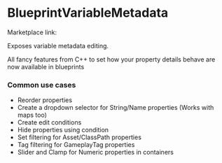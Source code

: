 # BlueprintVariableMetadata

Marketplace link: 


Exposes variable metadata editing.

All fancy features from C++ to set how your property details behave are now available in blueprints



### Common use cases

- Reorder properties
- Create a dropdown selector for String/Name properties (Works with maps too)
- Create edit conditions
- Hide properties using condition
- Set filtering for Asset/ClassPath properties
- Tag filtering for GameplayTag properties
- Slider and Clamp for Numeric properties in containers
